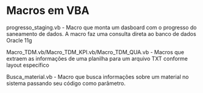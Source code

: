 # Macros em VBA
progresso_staging.vb - Macro que monta um dasboard com o progresso do saneamento de dados. 
A macro faz uma consulta direta ao banco de dados Oracle 11g

Macro_TDM.vb/Macro_TDM_KPI.vb/Macro_TDM_QUA.vb - Macros que extraem as informações de uma planilha para um arquivo TXT 
conforme layout específico 

Busca_material.vb - Macro que busca informações sobre um material no sistema passando seu código como parãmetro.
